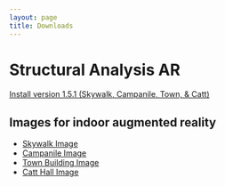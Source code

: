 ```yaml
---
layout: page
title: Downloads
---
```

# Structural Analysis AR
<a href="itms-services://?action=download-manifest&url=https://github.com/rafael-radkowski/structural_analysis_AR/releases/download/beta_1_5_1/manifest.plist" class="link-btn">Install version 1.5.1 (Skywalk, Campanile, Town, & Catt)</a>

## Images for indoor augmented reality
- [Skywalk Image](./skywalk_south_far_cropped.jpg)
- [Campanile Image](./campanile_static.jpg)
- [Town Building Image](./town_vuforia_cropped_cntrst.jpg)
- [Catt Hall Image](./catt_vuforia.jpg)
